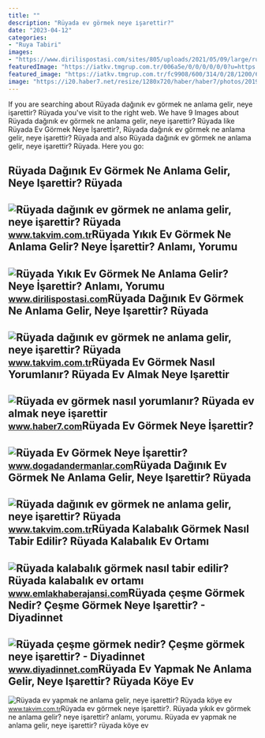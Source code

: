 ```yaml
---
title: ""
description: "Rüyada ev görmek neye i̇şarettir?"
date: "2023-04-12"
categories:
- "Ruya Tabiri"
images:
- "https://www.dirilispostasi.com/sites/805/uploads/2021/05/09/large/ruyada-yikik-ev-gormek-ne-anlama-gelir-neye-isarettir-anlami-yorumu2.jpg?"
featuredImage: "https://iatkv.tmgrup.com.tr/006a5e/0/0/0/0/0/0?u=https:%2f%2fitkv.tmgrup.com.tr%2falbum%2f2022%2f02%2f18%2fruyada-daginik-ev-gormek-ne-anlama-gelir-neye-isarettir-ruyada-daginik-evi-toplamaya-calismanin-anlami-ve-yoru-1645192025686.jpg&amp;mw=1100&amp;l=1"
featured_image: "https://iatkv.tmgrup.com.tr/fc9908/600/314/0/28/1200/655?u=https:%2f%2fitkv.tmgrup.com.tr%2falbum%2f2022%2f01%2f17%2fruyada-ev-yapmak-ne-anlama-gelir-neye-isarettir-ruyada-koye-ev-yapmanin-anlami-ve-yorumu-nedir-1642426261209.jpg"
image: "https://i20.haber7.net/resize/1280x720/haber/haber7/photos/2019/11/ruyada_ev_gormek_nasil_yorumlanir_ruyada_ev_almak_neye_isarettir_1552553136_9377.jpg"
---
```


If you are searching about Rüyada dağınık ev görmek ne anlama gelir, neye işarettir? Rüyada you've visit to the right web. We have 9 Images about Rüyada dağınık ev görmek ne anlama gelir, neye işarettir? Rüyada like Rüyada Ev Görmek Neye İşarettir?, Rüyada dağınık ev görmek ne anlama gelir, neye işarettir? Rüyada and also Rüyada dağınık ev görmek ne anlama gelir, neye işarettir? Rüyada. Here you go:

Rüyada Dağınık Ev Görmek Ne Anlama Gelir, Neye Işarettir? Rüyada
----------------------------------------------------------------

 ![Rüyada dağınık ev görmek ne anlama gelir, neye işarettir? Rüyada](https://iatkv.tmgrup.com.tr/006a5e/0/0/0/0/0/0?u=https:%2f%2fitkv.tmgrup.com.tr%2falbum%2f2022%2f02%2f18%2fruyada-daginik-ev-gormek-ne-anlama-gelir-neye-isarettir-ruyada-daginik-evi-toplamaya-calismanin-anlami-ve-yoru-1645192025686.jpg&mw=1100&l=1) <small>www.takvim.com.tr</small>Rüyada Yıkık Ev Görmek Ne Anlama Gelir? Neye İşarettir? Anlamı, Yorumu
----------------------------------------------------------------------

 ![Rüyada Yıkık Ev Görmek Ne Anlama Gelir? Neye İşarettir? Anlamı, Yorumu](https://www.dirilispostasi.com/sites/805/uploads/2021/05/09/large/ruyada-yikik-ev-gormek-ne-anlama-gelir-neye-isarettir-anlami-yorumu2.jpg?) <small>www.dirilispostasi.com</small>Rüyada Dağınık Ev Görmek Ne Anlama Gelir, Neye Işarettir? Rüyada
----------------------------------------------------------------

 ![Rüyada dağınık ev görmek ne anlama gelir, neye işarettir? Rüyada](https://iatkv.tmgrup.com.tr/b7cb8b/600/314/0/25/640/360?u=https:%2f%2fitkv.tmgrup.com.tr%2falbum%2f2022%2f02%2f18%2fruyada-daginik-ev-gormek-ne-anlama-gelir-neye-isarettir-ruyada-daginik-evi-toplamaya-calismanin-anlami-ve-yoru-1645192026123.jpg) <small>www.takvim.com.tr</small>Rüyada Ev Görmek Nasıl Yorumlanır? Rüyada Ev Almak Neye Işarettir
-----------------------------------------------------------------

 ![Rüyada ev görmek nasıl yorumlanır? Rüyada ev almak neye işarettir](https://i20.haber7.net/resize/1280x720/haber/haber7/photos/2019/11/ruyada_ev_gormek_nasil_yorumlanir_ruyada_ev_almak_neye_isarettir_1552553136_9377.jpg) <small>www.haber7.com</small>Rüyada Ev Görmek Neye İşarettir?
--------------------------------

 ![Rüyada Ev Görmek Neye İşarettir?](https://www.dogadandermanlar.com/wp-content/uploads/2016/05/ruyada-ev-gormek-neye-isarettir.jpg) <small>www.dogadandermanlar.com</small>Rüyada Dağınık Ev Görmek Ne Anlama Gelir, Neye Işarettir? Rüyada
----------------------------------------------------------------

 ![Rüyada dağınık ev görmek ne anlama gelir, neye işarettir? Rüyada](https://iatkv.tmgrup.com.tr/6fec63/0/0/0/0/0/0?u=https:%2f%2fitkv.tmgrup.com.tr%2falbum%2f2022%2f02%2f18%2fruyada-daginik-ev-gormek-ne-anlama-gelir-neye-isarettir-ruyada-daginik-evi-toplamaya-calismanin-anlami-ve-yoru-1645192026868.jpg&mw=1100&l=1) <small>www.takvim.com.tr</small>Rüyada Kalabalık Görmek Nasıl Tabir Edilir? Rüyada Kalabalık Ev Ortamı
----------------------------------------------------------------------

 ![Rüyada kalabalık görmek nasıl tabir edilir? Rüyada kalabalık ev ortamı](https://www.emlakhaberajansi.com/wp-content/uploads/2021/02/ruyada-kalabalik-gormek-nasil-tabir-edilir-ruyada-kalabalik-ev-ortami-gormek-neye-isarettir-k52h4s1G.jpg) <small>www.emlakhaberajansi.com</small>Rüyada çeşme Görmek Nedir? Çeşme Görmek Neye Işarettir? - Diyadinnet
--------------------------------------------------------------------

 ![Rüyada çeşme görmek nedir? Çeşme görmek neye işarettir? - Diyadinnet](https://www.diyadinnet.com/d/ruya/ruyada-cesme-gormek-nedir-cesme-gormek-neye-isarettir-4002.jpg) <small>www.diyadinnet.com</small>Rüyada Ev Yapmak Ne Anlama Gelir, Neye Işarettir? Rüyada Köye Ev
----------------------------------------------------------------

 ![Rüyada ev yapmak ne anlama gelir, neye işarettir? Rüyada köye ev](https://iatkv.tmgrup.com.tr/fc9908/600/314/0/28/1200/655?u=https:%2f%2fitkv.tmgrup.com.tr%2falbum%2f2022%2f01%2f17%2fruyada-ev-yapmak-ne-anlama-gelir-neye-isarettir-ruyada-koye-ev-yapmanin-anlami-ve-yorumu-nedir-1642426261209.jpg) <small>www.takvim.com.tr</small>Rüyada ev görmek neye i̇şarettir?. Rüyada yıkık ev görmek ne anlama gelir? neye i̇şarettir? anlamı, yorumu. Rüyada ev yapmak ne anlama gelir, neye işarettir? rüyada köye ev
